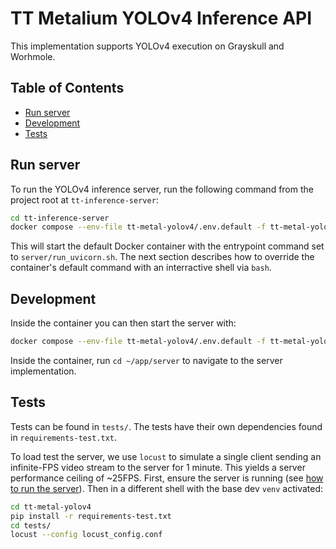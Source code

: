 # TT Metalium YOLOv4 Inference API

This implementation supports YOLOv4 execution on Grayskull and Worhmole.


## Table of Contents
- [Run server](#run-server)
- [Development](#development)
- [Tests](#tests)


## Run server
To run the YOLOv4 inference server, run the following command from the project root at `tt-inference-server`:
```bash
cd tt-inference-server
docker compose --env-file tt-metal-yolov4/.env.default -f tt-metal-yolov4/docker-compose.yaml up --build
```

This will start the default Docker container with the entrypoint command set to `server/run_uvicorn.sh`. The next section describes how to override the container's default command with an interractive shell via `bash`.


## Development
Inside the container you can then start the server with:
```bash
docker compose --env-file tt-metal-yolov4/.env.default -f tt-metal-yolov4/docker-compose.yaml run --rm inference_server /bin/bash
```

Inside the container, run `cd ~/app/server` to navigate to the server implementation.


## Tests
Tests can be found in `tests/`. The tests have their own dependencies found in `requirements-test.txt`.

To load test the server, we use `locust` to simulate a single client sending an infinite-FPS video stream to the server for 1 minute.
This yields a server performance ceiling of ~25FPS. First, ensure the server is running (see [how to run the server](#run-server)). Then in a different shell with the base dev `venv` activated:
```bash
cd tt-metal-yolov4
pip install -r requirements-test.txt
cd tests/
locust --config locust_config.conf
```
